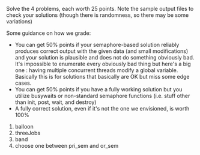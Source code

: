 Solve the 4 problems, each worth 25 points.  Note the sample output
files to check your solutions (though there is randomness, so there
may be some variations)

Some guidance on how we grade:

* You can get 50% points if your semaphore-based solution reliably
  produces correct output with the given data (and small modifications) 
  and your solution is plausible and does not do something obviously bad. 
  It's impossible to enumerate every obviously bad thing but here's a big 
  one : having multiple concurrent threads modify a global variable.  
  Basically this is for solutions that basically are OK but miss some edge
  cases.
* You can get 50% points if you have a fully working solution but
  you utilize busywaits or non-standard semaphore functions
  (i.e. stuff other than init, post, wait, and destroy)
* A fully correct solution, even if it's not the one we envisioned, is
  worth 100%

1. balloon
2. threeJobs
3. band
4. choose one between pri_sem and or_sem
